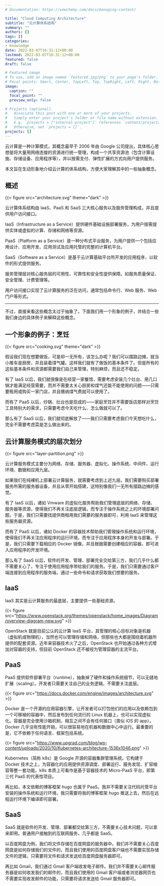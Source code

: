 ```yaml
---
# Documentation: https://wowchemy.com/docs/managing-content/

title: "Cloud Computing Architecture"
subtitle: "云计算体系结构"
summary: ""
authors: []
tags: []
categories:
- Knowledge
date: 2022-03-07T16:31:12+08:00
lastmod: 2022-03-07T16:31:12+08:00
featured: false
draft: false

# Featured image
# To use, add an image named `featured.jpg/png` to your page's folder.
# Focal points: Smart, Center, TopLeft, Top, TopRight, Left, Right, BottomLeft, Bottom, BottomRight.
image:
  caption: ""
  focal_point: ""
  preview_only: false

# Projects (optional).
#   Associate this post with one or more of your projects.
#   Simply enter your project's folder or file name without extension.
#   E.g. `projects = ["internal-project"]` references `content/project/deep-learning/index.md`.
#   Otherwise, set `projects = []`.
projects: []
---
```


云计算是一种计算模式，其概念最早于 2006 年由 Google 公司提出，具体核心思想是将大量用网络连接的资源进行统一管理，构成一个共享资源池（包含计算设施、存储设备、应用程序等），并以按需支付、弹性扩展的方式向用户提供服务。

本文旨在生动形象地介绍云计算的体系结构，方便大家理解其中的一些抽象概念。

<!--more-->

## 概述

{{< figure src="architecture.svg" theme="dark" >}}

云计算体系结构由 IaaS、PaaS 和 SaaS 三大核心服务以及服务管理构成，并且提供用户访问接口。

IaaS（Infrastructure as a Service）提供硬件基础设施部署服务，为用户按需提供实体或虚拟的计算、存储和网络等资源。

PaaS（Platform as a Service）是一种分布式平台服务，为用户提供一个包括应用设计、应用开发、应用测试及应用托管的完整的计算机平台。

SaaS（Software as a Service）是基于云计算基础平台所开发的应用程序，以软件的形式提供服务。

服务管理层对核心服务层的可用性、可靠性和安全性提供保障。如服务质量保证、安全管理、计费管理等。

用户访问接口实现了云计算服务的泛在访问，通常包括命令行、Web 服务、Web 门户等形式。

------

不过，直接来看这些概念太过于抽象了。下面我们用一个形象的例子，并结合一些我们身边的具体例子来解释这些概念。

## 一个形象的例子：烹饪

{{< figure src="cooking.svg" theme="dark" >}}

假设我们现在想要做饭，可是却一无所有，该怎么办呢？我们可以摆路边摊，就当小推车是厨房，并且装着煤气罐。这样我们就有了做饭的基本条件了。但是所有的这些基本条件和资源都需要我们自己来管理，特别麻烦，而且还不稳定。

有了 IaaS 以后，我们就很像是在经营一家餐馆，需要考虑安装几个灶台、用几口锅才能满足经营需要，而并不需要太关心厨房和煤气还能不能使用的问题——只需要租用或购买一家门店，并且缴纳煤气费就可以使用了。

而有了 PaaS 以后，炒锅、灶台也是现成的——家庭烹饪并不需要饭店那样对烹饪工具特别大的需求，只需要考虑今天吃什么、怎么做就可以了。

那么有了 SaaS 以后，我们就彻底解放了——我们只需要考虑我们今天想吃什么，完全不需要考虑菜是怎么做出来的。

## 云计算服务模式的层次划分

{{< figure src="layer-partition.png" >}}

云计算服务模式主要分为网络、存储、服务器、虚拟化、操作系统、中间件、运行环境、数据和应用九层。

如果我们在纯裸机上部署云计算服务，就需要考虑到上述九层。我们需要购买部署服务所需的服务器设备，并且从零开始搭建，这特别像我们一无所有摆路边摊的感觉。

有了 IaaS 以后，诸如 Vmware 的虚拟化服务帮助我们管理底层的网络、存储、服务器等资源，使得我们不再关注底层逻辑，而专注于操作系统之上的环境部署问题。于是，我们只需要找提供商租用我们需要的服务器即可，利用 IaaS 来管理这些服务器资源。

而有了 PaaS 以后，诸如 Docker 的容器技术帮助我们管理操作系统和运行环境，使得我们不再关注应用程序的运行环境，而专注于应用程序本身的开发与部署。于是，我们只需要下载相应的 Docker 镜像，并且根据需要创建相应的容器，即可进入应用程序的开发环境。

那么有了 SaaS 以后，软件的开发、管理、部署完全交给第三方，我们几乎什么都不需要关心了，专注于使用应用程序带给我们的服务。于是，我们只需要通过客户端连接到应用程序的服务端，通过一些命令和请求获取我们想要的服务。

## IaaS

IaaS 其实是云计算服务的最底层，主要提供一些基础资源。

{{< figure src="https://www.openstack.org/themes/openstack/home_images/Diagram/overview-diagram-new.svg" >}}

OpenStack 就是目前公认的云计算 IaaS 平台，其管理的核心目标对象是机器（虚拟机或物理机），当然也可以管理存储和网络，但那些也大都是围绕着机器所提供的配套资源。近年来容器技术火了之后，OpenStack 也开始通过各种方式增加对容器的支持，但目前 OpenStack 还不被视为管理容器的主流平台。

## PaaS

PaaS 提供软件部署平台（runtime），抽象掉了硬件和操作系统细节，可以无缝地扩展（scaling）。开发者只需要关注自己的业务逻辑，不需要关注底层。

{{< figure src="https://docs.docker.com/engine/images/architecture.svg" >}}

Docker 是一个开源的应用容器引擎，让开发者可以打包他们的应用以及依赖包到一个可移植的容器中，然后发布到任何流行的 Linux 机器上，也可以实现虚拟化。容器是完全使用沙箱机制，相互之间不会有任何接口（类似 iOS 的 app）。Docker 几乎没有性能开销，可以很容易地在机器和数据中心中运行。最重要的是，它不依赖于任何语言、框架包括系统。

{{< figure src="https://www.upgrad.com/blog/wp-content/uploads/2020/10/Kubernetes-architecture-1536x1046.png" >}}

Kubernetes（简称 k8s）是 Google 开源的容器集群管理系统。它构建于 Docker 技术之上，为容器化的应用提供资源调度、部署运行、服务发现、扩容缩容等整一套功能。k8s 本质上可看作是基于容器技术的 Micro-PaaS 平台，即第三代 PaaS 的代表性项目。

再比如，本文依赖的博客框架 hugo 也属于 PaaS。我并不需要关注代码托管平台安装的操作系统和运行环境，我只需要将我的博客框架 hugo 推送上去，然后在远程运行环境下编译即可部署。

## SaaS

SaaS 就是软件的开发、管理、部署都交给第三方，不需要关心技术问题，可以拿来即用。普通用户接触到的互联网服务，几乎都是 SaaS。

以百度网盘为例，我们将文件存储在百度网盘的服务器中。我们并不需要关心百度网盘是如何存储我们的文件的，而且我们使用的百度网盘客户端也不需要实现存储文件的逻辑，只需要将文件和请求发送给百度网盘服务器即可。

再比如 Gmail，我们通过 Gmail 客户端收发电子邮件。我们并不需要关心邮件服务器是如何收发我们的邮件的，而且我们使用的 Gmail 客户端或者浏览器网页也不需要实现收发邮件的功能，只需要将请求发送给 Gmail 服务器即可。